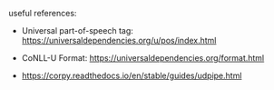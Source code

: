 useful references:


- Universal part-of-speech tag: https://universaldependencies.org/u/pos/index.html

- CoNLL-U Format: https://universaldependencies.org/format.html

- https://corpy.readthedocs.io/en/stable/guides/udpipe.html

